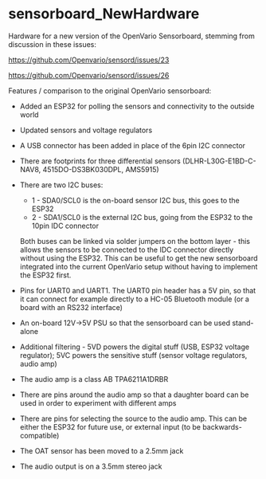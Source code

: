 # sensorboard_NewHardware
Hardware for a new version of the OpenVario Sensorboard, stemming from discussion in these issues:

https://github.com/Openvario/sensord/issues/23

https://github.com/Openvario/sensord/issues/26


Features / comparison to the original OpenVario sensorboard:

   - Added an ESP32 for polling the sensors and connectivity to the outside world
   - Updated sensors and voltage regulators
   - A USB connector has been added in place of the 6pin I2C connector
   - There are footprints for three differential sensors (DLHR-L30G-E1BD-C-NAV8, 4515DO-DS3BK030DPL, AMS5915)
   - There are two I2C buses:
       - 1 - SDA0/SCL0 is the on-board sensor I2C bus, this goes to the ESP32
       - 2 - SDA1/SCL0 is the external I2C bus, going from the ESP32 to the 10pin IDC connector
       
     Both buses can be linked via solder jumpers on the bottom layer - this allows the sensors to be connected to the IDC connector directly without using the ESP32. This can be useful to get the new sensorboard integrated into the current OpenVario setup without having to implement the ESP32 first.
   - Pins for UART0 and UART1. The UART0 pin header has a 5V pin, so that it can connect for example directly to a HC-05 Bluetooth module (or a board with an RS232 interface)
   - An on-board 12V->5V PSU so that the sensorboard can be used stand-alone
   - Additional filtering - 5VD powers the digital stuff (USB, ESP32 voltage regulator); 5VC powers the sensitive stuff (sensor voltage regulators, audio amp)
   - The audio amp is a class AB TPA6211A1DRBR
   - There are pins around the audio amp so that a daughter board can be used in order to experiment with different amps
   - There are pins for selecting the source to the audio amp. This can be either the ESP32 for future use, or external input (to be backwards-compatible)
   - The OAT sensor has been moved to a 2.5mm jack
   - The audio output is on a 3.5mm stereo jack
